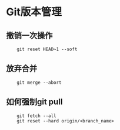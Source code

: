 # Git版本管理

## 撤销一次操作
```
    git reset HEAD~1 --soft
```

## 放弃合并
```
    git merge --abort 
```

## 如何强制git pull

```
    git fetch --all
    git reset --hard origin/<branch_name>
```